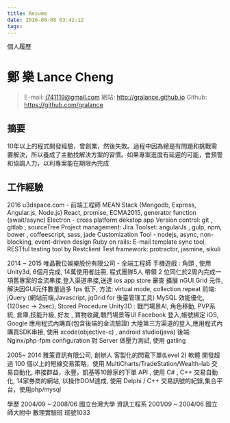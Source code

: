 ```yaml
---
title: Resume
date: 2016-08-08 03:42:12
tags:
---
```


個人履歷

<!--more-->

# 鄭  樂 Lance Cheng
>E-mail: j741119@gmail.com 網站: http://gralance.github.io Github: https://github.com/gralance

## 摘要

10年以上的程式開發經驗，曾創業，然後失敗。過程中因為總是有問題和挑戰需要解決，所以養成了主動找解決方案的習慣。如果專案進度有延遲的可能，會預警和協調人力，以利專案能在期限內完成

## 工作經驗

2016 u3dspace.com - 前端工程師
MEAN Stack (Mongodb, Express, Angular.js, Node.js)
React, promise, ECMA2015, generator function (await/async)
Electron - cross platform dekstop app
Version control: git , gitlab , sourceTree
Project management: Jira
Toolset: angularJs , gulp, npm, bower , coffeescript, sass, jade
Customization Tool - nodejs, async, non-blocking, event-driven design
Ruby on rails: E-mail template sync tool, RESTful testing tool by Restclient
Test framework: protractor, jasmine, sikuli

2014 ~ 2015 唯晶數位娛樂股份有限公司 - 全端工程師
手機遊戲 : 角頭 , 使用Unity3d, 6個月完成, 14萬使用者註冊, 程式團隊5人
帶領 2 位同仁於2周內完成一項舊專案的金流串接,登入渠道串接,送達 ios app store 審查
擴展 nGUI Grid 元件, 解決因GUI元件數量過多 fps 低下, 方法: virtual mode, collection repeat
前端: jQuery (網站前端,Javascript, jqGrid for 後臺管理工具)
MySQL 效能優化, (120sec -> 2sec), Stored Procedure
Unity3D  : 戰鬥場景AI, 角色移動, PVP系統, 倉庫,技能升級, 好友 , 寶物收藏,戰鬥場景等UI
Facebook 登入,帳號綁定
iOS, Google 應用程式內購買(包含後端的金流驗證)
大陸第三方渠道的登入,應用程式內購買SDK串接, 使用 xcode(objective-c) , android studio(java)
後端: Nginx/php-fpm configuration
對 Server 做壓力測試, 使用 gatling

2005~ 2014 雅策資訊有限公司, 創辦人
客製化的閃電下單(Level 2) 軟體
開發超過 100 個以上的短線交易策略，使用 MultiCharts/TradeStation/Wealth-lab
交易自動化, 串接群益，永豐，凱基等10餘家的下單 API , 使用 C# , C++
交易自動化, 14家券商的網站, 以操作DOM達成, 使用 Delphi / C++
交易訊號的紀錄,集合平台，使用php/mysql

學歷
2004/09 ~ 2008/06 國立台灣大學 資訊工程系
2001/09 ~ 2004/06 國立師大附中 數理實驗班 班號1033

